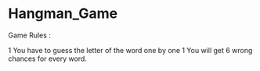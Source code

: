 # Hangman_Game

Game Rules :

1 You have to guess the letter of the word one by one
1 You will get 6 wrong chances for every word.
